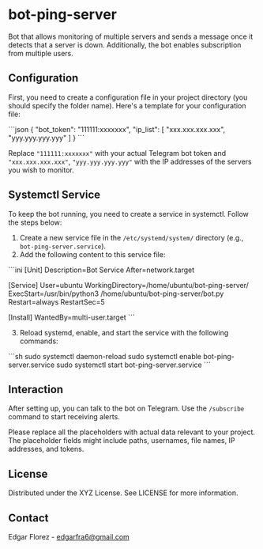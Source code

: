 # bot-ping-server

Bot that allows monitoring of multiple servers and sends a message once it detects that a server is down. Additionally, the bot enables subscription from multiple users.

## Configuration

First, you need to create a configuration file in your project directory (you should specify the folder name). Here's a template for your configuration file:

\```json
{
    "bot_token": "111111:xxxxxxx",
    "ip_list": [
        "xxx.xxx.xxx.xxx", 
        "yyy.yyy.yyy.yyy"
    ]
}
\```

Replace `"111111:xxxxxxx"` with your actual Telegram bot token and `"xxx.xxx.xxx.xxx"`, `"yyy.yyy.yyy.yyy"` with the IP addresses of the servers you wish to monitor.

## Systemctl Service

To keep the bot running, you need to create a service in systemctl. Follow the steps below:

1. Create a new service file in the `/etc/systemd/system/` directory (e.g., `bot-ping-server.service`).
2. Add the following content to this service file:

\```ini
[Unit]
Description=Bot Service
After=network.target

[Service]
User=ubuntu
WorkingDirectory=/home/ubuntu/bot-ping-server/
ExecStart=/usr/bin/python3 /home/ubuntu/bot-ping-server/bot.py
Restart=always
RestartSec=5

[Install]
WantedBy=multi-user.target
\```

3. Reload systemd, enable, and start the service with the following commands:

\```sh
sudo systemctl daemon-reload
sudo systemctl enable bot-ping-server.service
sudo systemctl start bot-ping-server.service
\```

## Interaction

After setting up, you can talk to the bot on Telegram. Use the `/subscribe` command to start receiving alerts.

Please replace all the placeholders with actual data relevant to your project. The placeholder fields might include paths, usernames, file names, IP addresses, and tokens.
 
## License
Distributed under the XYZ License. See LICENSE for more information.

## Contact
Edgar Florez - edgarfra6@gmail.com

